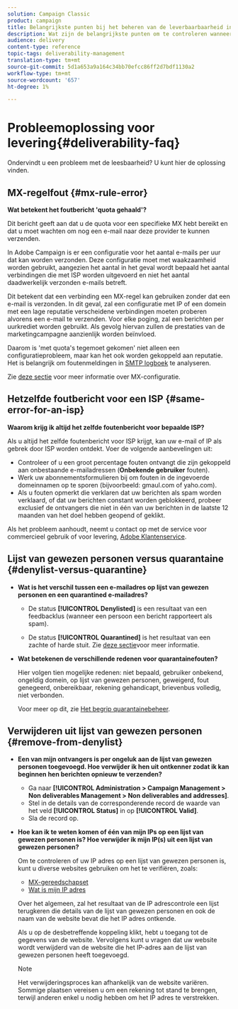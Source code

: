 ```yaml
---
solution: Campaign Classic
product: campaign
title: Belangrijkste punten bij het beheren van de leverbaarbaarheid in Adobe Campaign Classic
description: Wat zijn de belangrijkste punten om te controleren wanneer het beheren van leverbaarheid in Adobe Campaign Classic?
audience: delivery
content-type: reference
topic-tags: deliverability-management
translation-type: tm+mt
source-git-commit: 5d1a653a9a164c34bb70efcc86ff2d7bdf1130a2
workflow-type: tm+mt
source-wordcount: '657'
ht-degree: 1%

---
```



# Probleemoplossing voor levering{#deliverability-faq}

Ondervindt u een probleem met de leesbaarheid? U kunt hier de oplossing vinden.

## MX-regelfout {#mx-rule-error}

**Wat betekent het foutbericht &#39;quota gehaald&#39;?**

Dit bericht geeft aan dat u de quota voor een specifieke MX hebt bereikt en dat u moet wachten om nog een e-mail naar deze provider te kunnen verzenden.

In Adobe Campaign is er een configuratie voor het aantal e-mails per uur dat kan worden verzonden. Deze configuratie moet met waakzaamheid worden gebruikt, aangezien het aantal in het geval wordt bepaald het aantal verbindingen die met ISP worden uitgevoerd en niet het aantal daadwerkelijk verzonden e-mails betreft.

Dit betekent dat een verbinding een MX-regel kan gebruiken zonder dat een e-mail is verzonden. In dit geval, zal een configuratie met IP of een domein met een lage reputatie verscheidene verbindingen moeten proberen alvorens een e-mail te verzenden. Voor elke poging, zal een berichten per uurkrediet worden gebruikt. Als gevolg hiervan zullen de prestaties van de marketingcampagne aanzienlijk worden beïnvloed.

Daarom is &#39;met quota&#39;s tegemoet gekomen&#39; niet alleen een configuratieprobleem, maar kan het ook worden gekoppeld aan reputatie. Het is belangrijk om foutenmeldingen in [SMTP logboek](../../production/using/monitoring-processes.md#smtp-errors-per-domain) te analyseren.

Zie [deze sectie](../../installation/using/email-deliverability.md#mx-configuration) voor meer informatie over MX-configuratie.

## Hetzelfde foutbericht voor een ISP {#same-error-for-an-isp}

**Waarom krijg ik altijd het zelfde foutenbericht voor bepaalde ISP?**

Als u altijd het zelfde foutenbericht voor ISP krijgt, kan uw e-mail of IP als gebrek door ISP worden ontdekt. Voer de volgende aanbevelingen uit:
* Controleer of u een groot percentage fouten ontvangt die zijn gekoppeld aan onbestaande e-mailadressen (**Onbekende gebruiker** fouten).
* Werk uw abonnementsformulieren bij om fouten in de ingevoerde domeinnamen op te sporen (bijvoorbeeld: gmaul.com of yaho.com).
* Als u fouten opmerkt die verklaren dat uw berichten als spam worden verklaard, of dat uw berichten constant worden geblokkeerd, probeer exclusief de ontvangers die niet in één van uw berichten in de laatste 12 maanden van het doel hebben geopend of geklikt.

Als het probleem aanhoudt, neemt u contact op met de service voor commercieel gebruik of voor levering, [Adobe Klantenservice](https://helpx.adobe.com/enterprise/admin-guide.html/enterprise/using/support-for-experience-cloud.ug.html).

## Lijst van gewezen personen versus quarantaine {#denylist-versus-quarantine}

* **Wat is het verschil tussen een e-mailadres op lijst van gewezen personen en een quarantined e-mailadres?**

   * De status **[!UICONTROL Denylisted]** is een resultaat van een feedbacklus (wanneer een persoon een bericht rapporteert als spam).

   * De status **[!UICONTROL Quarantined]** is het resultaat van een zachte of harde stuit.
   Zie [deze sectie](../../delivery/using/understanding-quarantine-management.md#quarantine-vs-denylist)voor meer informatie.

* **Wat betekenen de verschillende redenen voor quarantainefouten?**

   Hier volgen tien mogelijke redenen: niet bepaald, gebruiker onbekend, ongeldig domein, op lijst van gewezen personen, geweigerd, fout genegeerd, onbereikbaar, rekening gehandicapt, brievenbus volledig, niet verbonden.

   Voor meer op dit, zie [Het begrip quarantainebeheer](../../delivery/using/understanding-quarantine-management.md).

## Verwijderen uit lijst van gewezen personen {#remove-from-denylist}

* **Een van mijn ontvangers is per ongeluk aan de lijst van gewezen personen toegevoegd. Hoe verwijder ik hen uit ontkenner zodat ik kan beginnen hen berichten opnieuw te verzenden?**

   * Ga naar **[!UICONTROL Administration > Campaign Management > Non deliverables Management > Non deliverables and addresses]**.
   * Stel in de details van de corresponderende record de waarde van het veld **[!UICONTROL Status]** in op **[!UICONTROL Valid]**.
   * Sla de record op.

* **Hoe kan ik te weten komen of één van mijn IPs op een lijst van gewezen personen is? Hoe verwijder ik mijn IP(s) uit een lijst van gewezen personen?**

   Om te controleren of uw IP adres op een lijst van gewezen personen is, kunt u diverse websites gebruiken om het te verifiëren, zoals:
   * [MX-gereedschapset](https://mxtoolbox.com/)
   * [Wat is mijn IP adres](https://whatismyipaddress.com)

   Over het algemeen, zal het resultaat van de IP adrescontrole een lijst terugkeren die details van de lijst van gewezen personen en ook de naam van de website bevat die het IP adres ontkende.

   Als u op de desbetreffende koppeling klikt, hebt u toegang tot de gegevens van de website. Vervolgens kunt u vragen dat uw website wordt verwijderd van de website die het IP-adres aan de lijst van gewezen personen heeft toegevoegd.

   >[!NOTE]
   >
   >Het verwijderingsproces kan afhankelijk van de website variëren. Sommige plaatsen vereisen u om een rekening tot stand te brengen, terwijl anderen enkel u nodig hebben om het IP adres te verstrekken.
